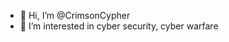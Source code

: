 - 👋 Hi, I’m @CrimsonCypher
- 👀 I’m interested in cyber security, cyber warfare
  
<!---
CrimsonCypher/CrimsonCypher is a ✨ special ✨ repository because its `README.md` (this file) appears on your GitHub profile.
You can click the Preview link to take a look at your changes.
--->

